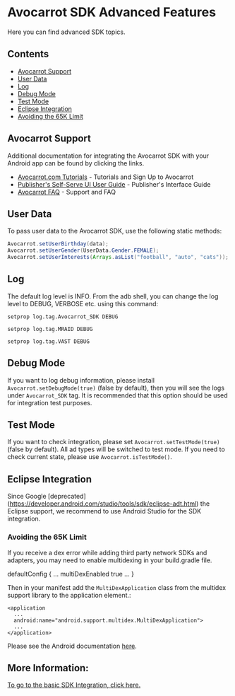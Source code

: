 # Avocarrot SDK Advanced Features

Here you can find advanced SDK topics.

## Contents

* [Avocarrot Support](#avocarrot-support)
* [User Data](#user-data)
* [Log](#log)
* [Debug Mode](#debug-mode)
* [Test Mode](#test-mode)
* [Eclipse Integration](#eclipse-integration)
* [Avoiding the 65K Limit](#avoiding-the-65k-limit)

## Avocarrot Support

Additional documentation for integrating the Avocarrot SDK with your Android app can be found by clicking the links. 

- [Avocarrot.com Tutorials](https://app.avocarrot.com/#/docs) - Tutorials and Sign Up to Avocarrot
- [Publisher's Self-Serve UI User Guide](https://app.avocarrot.com/#/docs/getting-started/android) - Publisher's Interface Guide
- [Avocarrot FAQ](https://app.avocarrot.com/#/docs/faq) - Support and FAQ

## User Data

To pass user data to the Avocarrot SDK, use the following static methods:
```java
Avocarrot.setUserBirthday(data);
Avocarrot.setUserGender(UserData.Gender.FEMALE);
Avocarrot.setUserInterests(Arrays.asList("football", "auto", "cats")); // Just for example. Please set real interests.
```

## Log

The default log level is INFO. From the adb shell, you can change the log level to DEBUG, VERBOSE etc. using this command:

```
setprop log.tag.Avocarrot_SDK DEBUG
```

```
setprop log.tag.MRAID DEBUG
```

```
setprop log.tag.VAST DEBUG
```

## Debug Mode

If you want to log debug information, please install ``Avocarrot.setDebugMode(true)`` (false by default), then you will see the logs under `Avocarrot_SDK` tag.
It is recommended that this option should be used for integration test purposes.

## Test Mode

If you want to check integration, please set ``Avocarrot.setTestMode(true)`` (false by default). All ad types will be switched to test mode.
If you need to check current state, please use ``Avocarrot.isTestMode()``.

## Eclipse Integration ##

Since Google [deprecated] (https://developer.android.com/studio/tools/sdk/eclipse-adt.html) the Eclipse support, we recommend to use Android Studio for the SDK integration.

### Avoiding the 65K Limit ###

If you receive a dex error while adding third party network SDKs and adapters, you may need to enable multidexing in your build.gradle file.

defaultConfig {
  ...
  multiDexEnabled true
  ...
}

Then in your manifest add the `MultiDexApplication` class from the multidex support library to the application element.:

```
<application
  ...
  android:name="android.support.multidex.MultiDexApplication">
  ...
</application>
```

Please see the Android documentation [here](https://developer.android.com/tools/building/multidex.html).

## More Information:

[To go to the basic SDK Integration, click here.](README.md)




